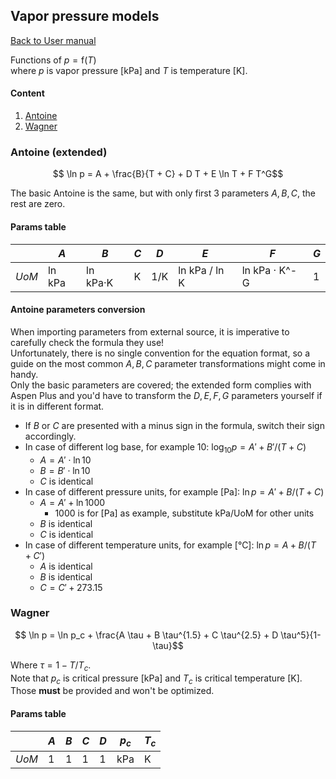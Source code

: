 ## Vapor pressure models

[Back to User manual](manual.md)

Functions of $p=\mathrm{f}(T)$  
where $p$ is vapor pressure [kPa] and $T$ is temperature [K].

#### Content
1. [Antoine](#antoine-extended)
2. [Wagner](#wagner)

### Antoine (extended)

```math
    \ln p = A + \frac{B}{T + C} + D T + E \ln T + F T^G
```

The basic Antoine is the same, but with only first 3 parameters $A,B,C$, the rest are zero.

#### Params table

|       | $A$    | $B$      | $C$ | $D$ | $E$           | $F$           | $G$ |
|-------|--------|----------|-----|-----|---------------|---------------|-----|
| _UoM_ | ln kPa | ln kPa·K | K   | 1/K | ln kPa / ln K | ln kPa · K^-G | 1   |

#### Antoine parameters conversion

When importing parameters from external source, it is imperative to carefully check the formula they use!  
Unfortunately, there is no single convention for the equation format, so a guide on the most common $A,B,C$ parameter transformations might come in handy.  
Only the basic parameters are covered; the extended form complies with Aspen Plus and you'd have to transform the $D,E,F,G$ parameters yourself if it is in different format.

- If $B$ or $C$ are presented with a minus sign in the formula, switch their sign accordingly.
- In case of different log base, for example 10: $\log_{10} p = A' + B'/(T + C)$
  - $A = A' \cdot \ln 10$
  - $B = B' \cdot \ln 10$
  - $C$ is identical
- In case of different pressure units, for example [Pa]: $\ln p = A' + B/(T + C)$
  - $A = A' + \ln 1000$ 
    - 1000 is for [Pa] as example, substitute $\mathrm{kPa}/\mathrm{UoM}$ for other units
  - $B$ is identical
  - $C$ is identical
- In case of different temperature units, for example [°C]: $\ln p = A + B/(T + C')$
  - $A$ is identical
  - $B$ is identical
  - $C = C' + 273.15$ 


### Wagner

```math
    \ln p = \ln p_c + \frac{A \tau + B \tau^{1.5} + C \tau^{2.5} + D \tau^5}{1-\tau}
```

Where $\tau = 1 - T/T_c$.  
Note that $p_c$ is critical pressure [kPa] and $T_c$ is critical temperature [K].  
Those **must** be provided and won't be optimized.

#### Params table

|          | $A$ | $B$ | $C$ | $D$ | $p_c$ | $T_c$ |
|----------|-----|-----|-----|-----|-------|-------|
| _UoM_    | 1   | 1   | 1   | 1   | kPa   | K     |
